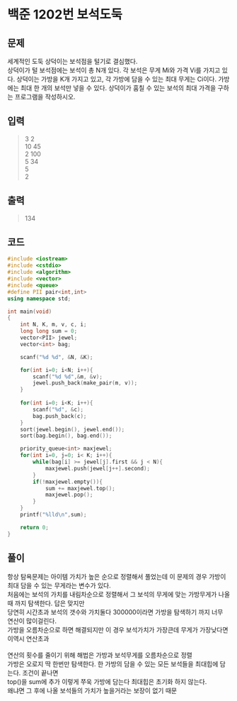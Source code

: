 # 백준 1202번 보석도둑
## 문제
세계적인 도둑 상덕이는 보석점을 털기로 결심했다. </br>
상덕이가 털 보석점에는 보석이 총 N개 있다. 각 보석은 무게 Mi와 가격 Vi를 가지고 있다.
상덕이는 가방을 K개 가지고 있고, 각 가방에 담을 수 있는 최대 무게는 Ci이다. 가방에는 최대 한 개의 보석만 넣을 수 있다.
상덕이가 훔칠 수 있는 보석의 최대 가격을 구하는 프로그램을 작성하시오.
## 입력
> 3 2</br>
10 45</br>
2 100</br>
5 34</br>
5</br>
2</br>
## 출력
> 134
## 코드
```c++
#include <iostream>
#include <cstdio>
#include <algorithm>
#include <vector>
#include <queue>
#define PII pair<int,int>
using namespace std;

int main(void)
{
    int N, K, m, v, c, i;
    long long sum = 0;
    vector<PII> jewel;
    vector<int> bag;

    scanf("%d %d", &N, &K);

    for(int i=0; i<N; i++){
        scanf("%d %d",&m, &v);
        jewel.push_back(make_pair(m, v));
    }
    
    for(int i=0; i<K; i++){
        scanf("%d", &c);
        bag.push_back(c);
    }
    sort(jewel.begin(), jewel.end());
    sort(bag.begin(), bag.end());

    priority_queue<int> maxjewel;
    for(int i=0, j=0; i< K; i++){
        while(bag[i] >= jewel[j].first && j < N){
            maxjewel.push(jewel[j++].second);       
        }
        if(!maxjewel.empty()){
            sum += maxjewel.top();
            maxjewel.pop();
        }
    }
    printf("%lld\n",sum);

    return 0;
}
```
## 풀이
항상 탐욕문제는 아이템 가치가 높은 순으로 정렬해서 풀었는데 이 문제의 경우 가방이 최대 담을 수 있는 무게라는 변수가 있다.</br>
처음에는 보석의 가치를 내림차순으로 정렬해서 그 보석의 무게에 맞는 가방무게가 나올 때 까지 탐색한다. 답은 맞지만 </br>
당연히 시간초과 보석의 갯수와 가치둘다 300000이라면 가방을 탐색하기 까지 너무 연산이 많이걸린다. </br>
가방을 오름차순으로 하면 해결되지만 이 경우 보석가치가 가장큰데 무게가 가장낮다면 이역시 연산초과</br></br>
연산의 횟수를 줄이기 위해 해법은 가방과 보석무게를 오름차순으로 정렬</br>
가방은 오로지 딱 한번만 탐색한다. 한 가방의 담을 수 있는 모든 보석들을 최대힙에 담는다. 조건이 끝나면 </br>
top()을 sum에 추가 이렇게 쭈욱 가방에 담는다 최대힙은 초기화 하지 않는다.</br>
왜냐면 그 후에 나올 보석들의 가치가 높을거라는 보장이 없기 때문






